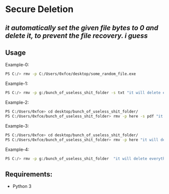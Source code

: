 # Secure Deletion
## _it automatically set the given file bytes to 0 and delete it, to prevent the file recovery. i guess_

## Usage
Example-0:
```sh
PS C:/> rmv -p C:/Users/0xfce/desktop/some_random_file.exe 
```
Example-1:
```sh
PS C:/> rmv -p g:/bunch_of_useless_shit_folder -s txt "it will delete every .txt file in the target folder"
```
Example-2:
```sh
PS C:/Users/0xfce> cd desktop/bunch_of_useless_shit_folder/
PS C:/Users/0xfce/bunch_of_useless_shit_folder> rmv -p here -s pdf "it will delete every pdf file in the current working directory/folder"
```
Example-3:
```sh
PS C:/Users/0xfce> cd desktop/bunch_of_useless_shit_folder/
PS C:/Users/0xfce/bunch_of_useless_shit_folder> rmv -p here "it will delete everything in the current working directory/folder"
```
Example-4:
```sh
PS C:/> rmv -p g:/bunch_of_useless_shit_folder  "it will delete everything in the target directory/folder"
```
## Requirements:
- Python 3
